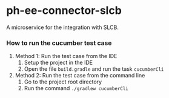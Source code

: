 # ph-ee-connector-slcb
A microservice for the integration with SLCB. 

### How to run the cucumber test case
1. Method 1: Run the test case from the IDE
    1. Setup the project in the IDE
    2. Open the file `build.gradle` and run the task `cucumberCli`
3. Method 2: Run the test case from the command line
    1. Go to the project root directory
    2. Run the command `./gradlew cucumberCli`

